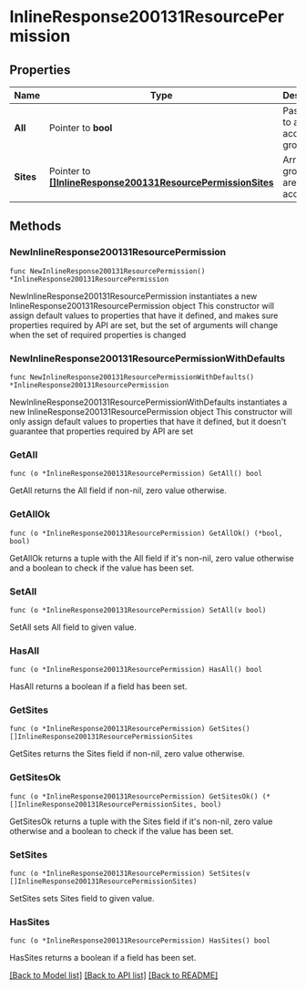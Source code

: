 # InlineResponse200131ResourcePermission

## Properties

Name | Type | Description | Notes
------------ | ------------- | ------------- | -------------
**All** | Pointer to **bool** | Pass &#x60;true&#x60; to allow access all groups | [optional] [default to true]
**Sites** | Pointer to [**[]InlineResponse200131ResourcePermissionSites**](InlineResponse200131ResourcePermissionSites.md) | Array of groups that are allowed access | [optional] 

## Methods

### NewInlineResponse200131ResourcePermission

`func NewInlineResponse200131ResourcePermission() *InlineResponse200131ResourcePermission`

NewInlineResponse200131ResourcePermission instantiates a new InlineResponse200131ResourcePermission object
This constructor will assign default values to properties that have it defined,
and makes sure properties required by API are set, but the set of arguments
will change when the set of required properties is changed

### NewInlineResponse200131ResourcePermissionWithDefaults

`func NewInlineResponse200131ResourcePermissionWithDefaults() *InlineResponse200131ResourcePermission`

NewInlineResponse200131ResourcePermissionWithDefaults instantiates a new InlineResponse200131ResourcePermission object
This constructor will only assign default values to properties that have it defined,
but it doesn't guarantee that properties required by API are set

### GetAll

`func (o *InlineResponse200131ResourcePermission) GetAll() bool`

GetAll returns the All field if non-nil, zero value otherwise.

### GetAllOk

`func (o *InlineResponse200131ResourcePermission) GetAllOk() (*bool, bool)`

GetAllOk returns a tuple with the All field if it's non-nil, zero value otherwise
and a boolean to check if the value has been set.

### SetAll

`func (o *InlineResponse200131ResourcePermission) SetAll(v bool)`

SetAll sets All field to given value.

### HasAll

`func (o *InlineResponse200131ResourcePermission) HasAll() bool`

HasAll returns a boolean if a field has been set.

### GetSites

`func (o *InlineResponse200131ResourcePermission) GetSites() []InlineResponse200131ResourcePermissionSites`

GetSites returns the Sites field if non-nil, zero value otherwise.

### GetSitesOk

`func (o *InlineResponse200131ResourcePermission) GetSitesOk() (*[]InlineResponse200131ResourcePermissionSites, bool)`

GetSitesOk returns a tuple with the Sites field if it's non-nil, zero value otherwise
and a boolean to check if the value has been set.

### SetSites

`func (o *InlineResponse200131ResourcePermission) SetSites(v []InlineResponse200131ResourcePermissionSites)`

SetSites sets Sites field to given value.

### HasSites

`func (o *InlineResponse200131ResourcePermission) HasSites() bool`

HasSites returns a boolean if a field has been set.


[[Back to Model list]](../README.md#documentation-for-models) [[Back to API list]](../README.md#documentation-for-api-endpoints) [[Back to README]](../README.md)


